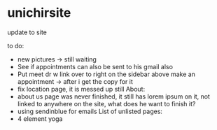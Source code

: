 # unichirsite
update to site


to do:
- new pictures -> still waiting
- See if appointments can also be sent to his gmail also
- Put meet dr w link over to right on the sidebar above make an appointment -> after i get the copy for it
- fix location page, it is messed up still
About:
- about us page was never finished, it still has lorem ipsum on it, not linked to anywhere on the site, what does he want to finish it?
- using sendinblue for emails
List of unlisted pages:
- 4 element yoga
